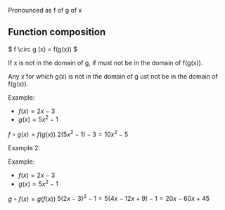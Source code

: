 Pronounced as f of g of x

## Function composition
$
f \circ g (x) = f(g(x))
$

If x is not in the domain of g, if must not be in the
domain of f(g(x)).

Any x for which g(x) is not in the domain of g ust not be in the domain of f(g(x)).

Example:
- $f(x) = 2x - 3$
- $g(x) = 5x^2 -1$

$f \circ g (x) = f(g(x))$
$2(5x^2-1)-3 = 10x^2 -5$

Example 2:

Example:
- $f(x) = 2x - 3$
- $g(x) = 5x^2 -1$

$g \circ f (x) = g(f(x))$
$5(2x-3)^2-1 = 5(4x-12x+9) - 1 = 20x-60x+45$